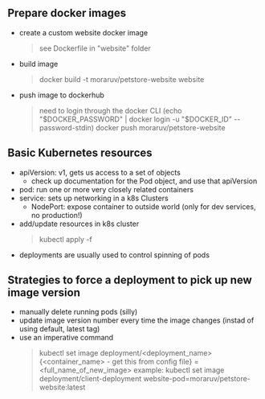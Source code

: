 ## Prepare docker images
- create a custom website docker image
    > see Dockerfile in "website" folder
- build image
    > docker build -t moraruv/petstore-website website
- push image to dockerhub
    > need to login through the docker CLI (echo "$DOCKER_PASSWORD" | docker login -u "$DOCKER_ID" --password-stdin)
    > docker push moraruv/petstore-website

## Basic Kubernetes resources
- apiVersion: v1, gets us access to a set of objects
    - check up documentation for the Pod object, and use that apiVersion
- pod: run one or more very closely related containers
- service: sets up networking in a k8s Clusters
    - NodePort: expose container to outside world (only for dev services, no production!)
- add/update resources in k8s cluster
    > kubectl apply -f <filename>
- deployments are usually used to control spinning of pods

## Strategies to force a deployment to pick up new image version
- manually delete running pods (silly)
- update image version number every time the image changes (instad of using default, latest tag)
- use an imperative command
    > kubectl set image deployment/<deployment_name> {<container_name> - get this from config file} = <full_name_of_new_image>
    example:
    > kubectl set image deployment/client-deployment website-pod=moraruv/petstore-website:latest